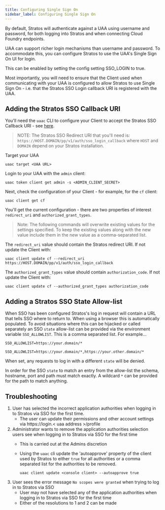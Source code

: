 ```yaml
---
title: Configuring Single Sign On
sidebar_label: Configuring Single Sign On 
---
```


By default, Stratos will authenticate against a UAA using username and password, for both logging into Stratos and when connecting Cloud Foundry endpoints.

UAA can support richer login mechanisms than username and password. To accommodate this, you can configure Stratos to use the UAA's Single Sign On UI for login.

This can be enabled by setting the config setting SSO_LOGIN to true.

Most importantly, you will need to ensure that the Client used when communicating with your UAA is configured to allow Stratos to use Single Sign On - i.e. that the Stratos SSO Login callback URI is registered with the UAA.

## Adding the Stratos SSO Callback URI

You'll need the `uaac` CLI to configure your Client to accept the Stratos SSO Callback URI - see [here](https://github.com/cloudfoundry/cf-uaac).

> NOTE: The Stratos SSO Redirect URI that you'll need is:
> `https://HOST.DOMAIN/pp/v1/auth/sso_login_callback`
> where `HOST` and `DOMAIN` depend on your Stratos installation.

Target your UAA

```
uaac target <UAA URL>
```

Login to your UAA with the `admin` client:

```
uaac token client get admin -s <ADMIN_CLIENT_SECRET>
```

Next, check the configuration of your Client - for example, for the `cf` client:

```
uaac client get cf
```

You'll get the current configuration - there are two properties of interest `redirect_uri` and `authorized_grant_types`.

> Note: The following commands will overwrite existing values for the settings specified. To keep the existing values along with the new value include them in the new value as a comma-separated list.

The `redirect_uri` value should contain the Stratos redirect URI. If not update the Client with:

```
uaac client update cf --redirect_uri https://HOST.DOMAIN/pp/v1/auth/sso_login_callback
```

The `authorized_grant_types` value should contain `authorization_code`. If not update the Client with:

```
uaac client update cf --authorized_grant_types authorization_code
```

## Adding a Stratos SSO State Allow-list

When SSO has been configured Stratos's log in request will contain a URL that tells SSO where to return to. When using a browser this is automatically populated. To avoid situations where this can be hijacked or called separately an SSO `state` allow-list can be provided via the environment variable `SSO_ALLOWLIST`. This is a comma separated list. For example...

```
SSO_ALLOWLIST=https://your.domain/*
```

```
SSO_ALLOWLIST=https://your.domain/*,https://your.other.domain/*
```

When set, any requests to log in with a different `state` will be denied.

In order for the SSO `state` to match an entry from the allow-list the schema, hostname, port and path must match exactly. A wildcard `*` can be provided for the path to match anything.

## Troubleshooting

1. User has selected the incorrect application authorities when logging in to Stratos via SSO for the first time.
   - The user can update their permissions and other account settings via https://login.< uaa address >/profile
2. Administrator wants to remove the application authorities selection users see when logging in to Stratos via SSO for the first time
   - This is carried out at the Admins discretion
   - Using the `uaac` cli update the 'autoapprove' property of the client used by Stratos to either `true` for all authorities or a comma separated list for the authorities to be removed.

     ```
     uaac client update <console client> --autoapprove true
     ```
3. User sees the error message `No scopes were granted` when trying to log in to Stratos via SSO
   - User may not have selected any of the application authorities when logging in to Stratos via SSO for the first time
   - Either of the resolutions to 1 and 2 can be made
